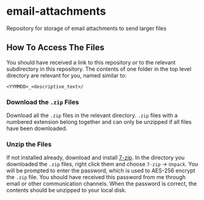 # email-attachments
Repository for storage of email attachments to send larger files

## How To Access The Files

You should have received a link to this repository or to the relevant
subdirectory in this repository. The contents of one folder in the top level
directory are relevant for you, named similar to:
```
<YYMMDD>_<descriptive_text>/
```

### Download the `.zip` Files

Download all the `.zip` files in the relevant directory. `.zip` files with a
numbered extension belong together and can only be unzipped if all files have
been downloaded.

### Unzip the Files

If not installed already, download and install [7-zip][7-zip-download].
In the directory you downloaded the `.zip` files, right click them and choose
`7-zip` -> `Unpack`.
You will be prompted to enter the password, which is used to AES-256 encrypt the
`.zip` file. You should have received this password from me through email or
other communication channels.
When the password is correct, the contents should be unzipped to your local
disk.

[7-zip-download]: <https://7-zip.de/download.html>

